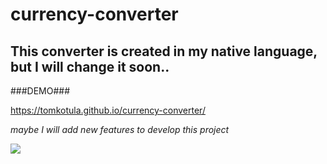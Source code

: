 # currency-converter
## This converter is created in my native language, but I will change it soon..

###DEMO###

https://tomkotula.github.io/currency-converter/

*maybe I will add new features to develop this project*

![](https://user-images.githubusercontent.com/74038190/212257454-16e3712e-945a-4ca2-b238-408ad0bf87e6.gif)
